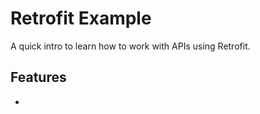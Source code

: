 # Retrofit Example

A quick intro to learn how to work with APIs using Retrofit.

<!-- <p align="center">
<img src="screenshot.png" style="width:528px;max-width: 100%;">
</p> -->

## Features

-
